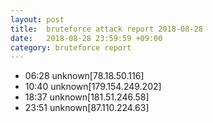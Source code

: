 ```yaml
---
layout: post
title:  bruteforce attack report 2018-08-28
date:   2018-08-28 23:59:59 +09:00
category: bruteforce report
---
```


* 06:28 unknown[78.18.50.116]
* 10:40 unknown[179.154.249.202]
* 18:37 unknown[181.51.246.58]
* 23:51 unknown[87.110.224.63]
